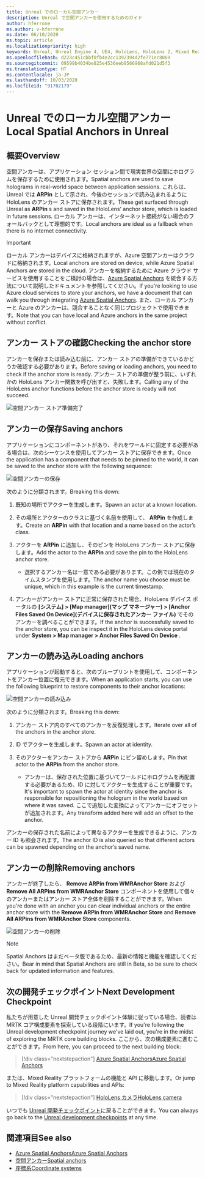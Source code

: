 ```yaml
---
title: Unreal でのローカル空間アンカー
description: Unreal で空間アンカーを使用するためのガイド
author: hferrone
ms.author: v-hferrone
ms.date: 06/10/2020
ms.topic: article
ms.localizationpriority: high
keywords: Unreal, Unreal Engine 4, UE4, HoloLens, HoloLens 2, Mixed Reality, 開発, 機能, ドキュメント, ガイド, ホログラム, 空間アンカー
ms.openlocfilehash: d223c451cbbf0fb4e2cc1392394d2fe771ec8069
ms.sourcegitcommit: 09599b4034be825e4536eeb9566968afd021d5f3
ms.translationtype: HT
ms.contentlocale: ja-JP
ms.lasthandoff: 10/03/2020
ms.locfileid: "91702179"
---
```

# <a name="local-spatial-anchors-in-unreal"></a><span data-ttu-id="000c7-104">Unreal でのローカル空間アンカー</span><span class="sxs-lookup"><span data-stu-id="000c7-104">Local Spatial Anchors in Unreal</span></span>

## <a name="overview"></a><span data-ttu-id="000c7-105">概要</span><span class="sxs-lookup"><span data-stu-id="000c7-105">Overview</span></span>

<span data-ttu-id="000c7-106">空間アンカーは、アプリケーション セッション間で現実世界の空間にホログラムを保存するために使用されます。</span><span class="sxs-lookup"><span data-stu-id="000c7-106">Spatial anchors are used to save holograms in real-world space between application sessions.</span></span> <span data-ttu-id="000c7-107">これらは、Unreal では **ARPin** として示され、今後のセッションで読み込まれるように HoloLens のアンカー ストアに保存されます。</span><span class="sxs-lookup"><span data-stu-id="000c7-107">These get surfaced through Unreal as **ARPin** s and saved in the HoloLens’ anchor store, which is loaded in future sessions.</span></span> <span data-ttu-id="000c7-108">ローカル アンカーは、インターネット接続がない場合のフォールバックとして理想的です。</span><span class="sxs-lookup"><span data-stu-id="000c7-108">Local anchors are ideal as a fallback when there is no internet connectivity.</span></span>

> [!IMPORTANT]
> <span data-ttu-id="000c7-109">ローカル アンカーはデバイスに格納されますが、Azure 空間アンカーはクラウドに格納されます。</span><span class="sxs-lookup"><span data-stu-id="000c7-109">Local anchors are stored on device, while Azure Spatial Anchors are stored in the cloud.</span></span> <span data-ttu-id="000c7-110">アンカーを格納するために Azure クラウド サービスを使用することをご検討の場合は、[Azure Spatial Anchors](unreal-azure-spatial-anchors.md) を統合する方法について説明したドキュメントを参照してください。</span><span class="sxs-lookup"><span data-stu-id="000c7-110">If you're looking to use Azure cloud services to store your anchors, we have a document that can walk you through integrating [Azure Spatial Anchors](unreal-azure-spatial-anchors.md).</span></span> <span data-ttu-id="000c7-111">また、ローカル アンカーと Azure のアンカーは、競合することなく同じプロジェクトで使用できます。</span><span class="sxs-lookup"><span data-stu-id="000c7-111">Note that you can have local and Azure anchors in the same project without conflict.</span></span>

## <a name="checking-the-anchor-store"></a><span data-ttu-id="000c7-112">アンカー ストアの確認</span><span class="sxs-lookup"><span data-stu-id="000c7-112">Checking the anchor store</span></span>

<span data-ttu-id="000c7-113">アンカーを保存または読み込む前に、アンカー ストアの準備ができているかどうか確認する必要があります。</span><span class="sxs-lookup"><span data-stu-id="000c7-113">Before saving or loading anchors, you need to check if the anchor store is ready.</span></span>  <span data-ttu-id="000c7-114">アンカー ストアの準備が整う前に、いずれかの HoloLens アンカー関数を呼び出すと、失敗します。</span><span class="sxs-lookup"><span data-stu-id="000c7-114">Calling any of the HoloLens anchor functions before the anchor store is ready will not succeed.</span></span>  

![空間アンカー ストア準備完了](images/unreal-spatialanchors-store-ready.PNG)

## <a name="saving-anchors"></a><span data-ttu-id="000c7-116">アンカーの保存</span><span class="sxs-lookup"><span data-stu-id="000c7-116">Saving anchors</span></span>

<span data-ttu-id="000c7-117">アプリケーションにコンポーネントがあり、それをワールドに固定する必要がある場合は、次のシーケンスを使用してアンカー ストアに保存できます。</span><span class="sxs-lookup"><span data-stu-id="000c7-117">Once the application has a component that needs to be pinned to the world, it can be saved to the anchor store with the following sequence:</span></span> 

![空間アンカーの保存](images/unreal-spatialanchors-save.PNG)

<span data-ttu-id="000c7-119">次のように分類されます。</span><span class="sxs-lookup"><span data-stu-id="000c7-119">Breaking this down:</span></span>
1. <span data-ttu-id="000c7-120">既知の場所でアクターを生成します。</span><span class="sxs-lookup"><span data-stu-id="000c7-120">Spawn an actor at a known location.</span></span>
2. <span data-ttu-id="000c7-121">その場所とアクターのクラスに基づく名前を使用して、 **ARPin** を作成します。</span><span class="sxs-lookup"><span data-stu-id="000c7-121">Create an **ARPin** with that location and a name based on the actor’s class.</span></span> 
3. <span data-ttu-id="000c7-122">アクターを **ARPin** に追加し、そのピンを HoloLens アンカー ストアに保存します。</span><span class="sxs-lookup"><span data-stu-id="000c7-122">Add the actor to the **ARPin** and save the pin to the HoloLens anchor store.</span></span>  
    * <span data-ttu-id="000c7-123">選択するアンカー名は一意である必要があります。この例では現在のタイムスタンプを使用します。</span><span class="sxs-lookup"><span data-stu-id="000c7-123">The anchor name you choose must be unique, which in this example is the current timestamp.</span></span> 

4. <span data-ttu-id="000c7-124">アンカーがアンカー ストアに正常に保存された場合、HoloLens デバイス ポータルの **[システム] > [Map manager]\(マップ マネージャー\) > [Anchor Files Saved On Device]\(デバイスに保存されたアンカー ファイル\)** でそのアンカーを調べることができます。</span><span class="sxs-lookup"><span data-stu-id="000c7-124">If the anchor is successfully saved to the anchor store, you can be inspect it in the HoloLens device portal under **System > Map manager > Anchor Files Saved On Device** .</span></span> 

## <a name="loading-anchors"></a><span data-ttu-id="000c7-125">アンカーの読み込み</span><span class="sxs-lookup"><span data-stu-id="000c7-125">Loading anchors</span></span>

<span data-ttu-id="000c7-126">アプリケーションが起動すると、次のブループリントを使用して、コンポーネントをアンカー位置に復元できます。</span><span class="sxs-lookup"><span data-stu-id="000c7-126">When an application starts, you can use the following blueprint to restore components to their anchor locations:</span></span>

![空間アンカーの読み込み](images/unreal-spatialanchors-load.PNG)

<span data-ttu-id="000c7-128">次のように分類されます。</span><span class="sxs-lookup"><span data-stu-id="000c7-128">Breaking this down:</span></span>
1. <span data-ttu-id="000c7-129">アンカー ストア内のすべてのアンカーを反復処理します。</span><span class="sxs-lookup"><span data-stu-id="000c7-129">Iterate over all of the anchors in the anchor store.</span></span> 
2. <span data-ttu-id="000c7-130">ID でアクターを生成します。</span><span class="sxs-lookup"><span data-stu-id="000c7-130">Spawn an actor at identity.</span></span>
3. <span data-ttu-id="000c7-131">そのアクターをアンカー ストアから **ARPin** にピン留めします。</span><span class="sxs-lookup"><span data-stu-id="000c7-131">Pin that actor to the **ARPin** from the anchor store.</span></span>  

    * <span data-ttu-id="000c7-132">アンカーは、保存された位置に基づいてワールドにホログラムを再配置する必要があるため、ID に対してアクターを生成することが重要です。</span><span class="sxs-lookup"><span data-stu-id="000c7-132">It's important to spawn the actor at identity since the anchor is responsible for repositioning the hologram in the world based on where it was saved.</span></span> <span data-ttu-id="000c7-133">ここで追加した変換によってアンカーにオフセットが追加されます。</span><span class="sxs-lookup"><span data-stu-id="000c7-133">Any transform added here will add an offset to the anchor.</span></span> 

<span data-ttu-id="000c7-134">アンカーの保存された名前によって異なるアクターを生成できるように、アンカー ID も照会されます。</span><span class="sxs-lookup"><span data-stu-id="000c7-134">The anchor ID is also queried so that different actors can be spawned depending on the anchor’s saved name.</span></span> 

## <a name="removing-anchors"></a><span data-ttu-id="000c7-135">アンカーの削除</span><span class="sxs-lookup"><span data-stu-id="000c7-135">Removing anchors</span></span> 

<span data-ttu-id="000c7-136">アンカーが終了したら、 **Remove ARPin from WMRAnchor Store** および **Remove All ARPins from WMRAnchor Store** コンポーネントを使用して個々のアンカーまたはアンカー ストア全体を削除することができます。</span><span class="sxs-lookup"><span data-stu-id="000c7-136">When you're done with an anchor you can clear individual anchors or the entire anchor store with the **Remove ARPin from WMRAnchor Store** and **Remove All ARPins from WMRAnchor Store** components.</span></span>

![空間アンカーの削除](images/unreal-spatialanchors-remove.PNG)

> [!NOTE]
> <span data-ttu-id="000c7-138">Spatial Anchors はまだベータ版であるため、最新の情報と機能を確認してください。</span><span class="sxs-lookup"><span data-stu-id="000c7-138">Bear in mind that Spatial Anchors are still in Beta, so be sure to check back for updated information and features.</span></span>

## <a name="next-development-checkpoint"></a><span data-ttu-id="000c7-139">次の開発チェックポイント</span><span class="sxs-lookup"><span data-stu-id="000c7-139">Next Development Checkpoint</span></span>

<span data-ttu-id="000c7-140">私たちが用意した Unreal 開発チェックポイント体験に従っている場合、読者は MRTK コア構成要素を探索している段階にいます。</span><span class="sxs-lookup"><span data-stu-id="000c7-140">If you're following the Unreal development checkpoint journey we've laid out, you're in the midst of exploring the MRTK core building blocks.</span></span> <span data-ttu-id="000c7-141">ここから、次の構成要素に進むことができます。</span><span class="sxs-lookup"><span data-stu-id="000c7-141">From here, you can proceed to the next building block:</span></span> 

> [!div class="nextstepaction"]
> [<span data-ttu-id="000c7-142">Azure Spatial Anchors</span><span class="sxs-lookup"><span data-stu-id="000c7-142">Azure Spatial Anchors</span></span>](unreal-azure-spatial-anchors.md)

<span data-ttu-id="000c7-143">または、Mixed Reality プラットフォームの機能と API に移動します。</span><span class="sxs-lookup"><span data-stu-id="000c7-143">Or jump to Mixed Reality platform capabilities and APIs:</span></span>

> [!div class="nextstepaction"]
> [<span data-ttu-id="000c7-144">HoloLens カメラ</span><span class="sxs-lookup"><span data-stu-id="000c7-144">HoloLens camera</span></span>](unreal-hololens-camera.md)

<span data-ttu-id="000c7-145">いつでも [Unreal 開発チェックポイント](unreal-development-overview.md#2-core-building-blocks)に戻ることができます。</span><span class="sxs-lookup"><span data-stu-id="000c7-145">You can always go back to the [Unreal development checkpoints](unreal-development-overview.md#2-core-building-blocks) at any time.</span></span>

## <a name="see-also"></a><span data-ttu-id="000c7-146">関連項目</span><span class="sxs-lookup"><span data-stu-id="000c7-146">See also</span></span>
* [<span data-ttu-id="000c7-147">Azure Spatial Anchors</span><span class="sxs-lookup"><span data-stu-id="000c7-147">Azure Spatial Anchors</span></span>](unreal-azure-spatial-anchors.md)
* [<span data-ttu-id="000c7-148">空間アンカー</span><span class="sxs-lookup"><span data-stu-id="000c7-148">Spatial anchors</span></span>](../../design/spatial-anchors.md)
* [<span data-ttu-id="000c7-149">座標系</span><span class="sxs-lookup"><span data-stu-id="000c7-149">Coordinate systems</span></span>](../../design/coordinate-systems.md)
